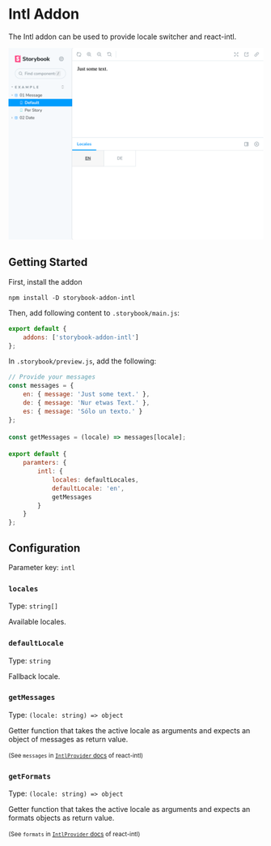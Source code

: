 # Intl Addon

The Intl addon can be used to provide locale switcher and react-intl.

![](docs/screenshot.png)

## Getting Started

First, install the addon

```shell
npm install -D storybook-addon-intl
```

Then, add following content to `.storybook/main.js`:

```js
export default {
    addons: ['storybook-addon-intl']
};
```

In `.storybook/preview.js`, add the following:

```js
// Provide your messages
const messages = {
    en: { message: 'Just some text.' },
    de: { message: 'Nur etwas Text.' },
    es: { message: 'Sólo un texto.' }
};

const getMessages = (locale) => messages[locale];

export default {
    paramters: {
        intl: {
            locales: defaultLocales,
            defaultLocale: 'en',
            getMessages
        }
    }
};
```

## Configuration

Parameter key: `intl`

### `locales`

Type: `string[]`

Available locales.

### `defaultLocale`

Type: `string`

Fallback locale.

### `getMessages`

Type: `(locale: string) => object`

Getter function that takes the active locale as arguments and expects an object of messages as return value.

<small>(See `messages` in [`IntlProvider` docs](https://formatjs.io/docs/react-intl/components#intlprovider) of react-intl)</small>

### `getFormats`

Type: `(locale: string) => object`

Getter function that takes the active locale as arguments and expects an formats objects as return value.

<small>(See `formats` in [`IntlProvider` docs](https://formatjs.io/docs/react-intl/components#intlprovider) of react-intl)</small>
